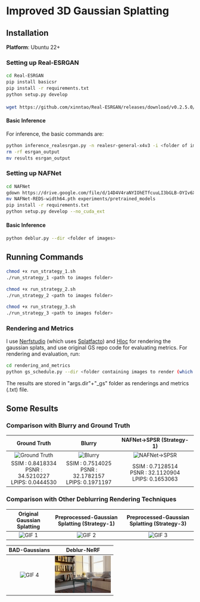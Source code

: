 #  Improved 3D Gaussian Splatting


## Installation

**Platform**: Ubuntu 22+

### Setting up Real-ESRGAN
```bash
cd Real-ESRGAN
pip install basicsr
pip install -r requirements.txt
python setup.py develop

wget https://github.com/xinntao/Real-ESRGAN/releases/download/v0.2.5.0/realesr-general-x4v3.pth
```
#### Basic Inference
For inference, the basic commands are:
```bash
python inference_realesrgan.py -n realesr-general-x4v3 -i <folder of images>
rm -rf esrgan_output
mv results esrgan_output
```

### Setting up NAFNet
```bash
cd NAFNet
gdown https://drive.google.com/file/d/14D4V4raNYIOhETfcuuLI3bGLB-OYIv6X/view?usp=sharing --fuzzy
mv NAFNet-REDS-width64.pth experiments/pretrained_models
pip install -r requirements.txt
python setup.py develop --no_cuda_ext
```
#### Basic Inference
```bash
python deblur.py --dir <folder of images>
```


## Running Commands
```bash
chmod +x run_strategy_1.sh
./run_strategy_1 <path to images folder>
```


```bash
chmod +x run_strategy_2.sh
./run_strategy_2 <path to images folder>
```


```bash
chmod +x run_strategy_3.sh
./run_strategy_3 <path to images folder>
```

### Rendering and Metrics
I use [Nerfstudio](https://docs.nerf.studio/quickstart/installation.html) (which uses [Splatfacto](https://docs.nerf.studio/nerfology/methods/splat.html)) and [Hloc](https://github.com/cvg/Hierarchical-Localization) for rendering the gaussian splats, and use original GS repo code for evaluating metrics. For rendering and evaluation, run:

```bash
cd rendering_and_metrics
python gs_schedule.py --dir <folder containing images to render (which can be blurr)> --gt_dir <ground truths for those images, especially if they are blurr>
```
The results are stored in "args.dir"+"_gs" folder as renderings and metrics (.txt) file.
## Some Results

### Comparison with Blurry and Ground Truth
| Ground Truth | Blurry | NAFNet->SPSR (Strategy-1) |
|:---:|:---:|:---:|
| ![Ground Truth](some_results/ref/groundtruth_rendering.gif) | ![Blurry](some_results/ref/blur_rendering.gif) | ![NAFNet->SPSR](some_results/ref/nafnet_spsr_rendering.gif) |
| SSIM :    0.8418334<br>PSNR :   34.5210227<br>LPIPS:    0.0444530 | SSIM :    0.7514025<br>PSNR :   32.1782157<br>LPIPS:    0.1971197 | SSIM :    0.7128514<br>PSNR :   32.1120904<br>LPIPS:    0.1653063 |



### Comparison with Other Deblurring Rendering Techniques

| Original Gaussian Splatting | Preprocessed-Gaussian Splatting (Strategy-1) | Preprocessed-Gaussian Splatting (Strategy-3) |
|:--:|:--:|:--:|
| ![GIF 1](some_results/original_gs.gif) | ![GIF 2](some_results/strategy-1.gif) | ![GIF 3](some_results/strategy-3.gif) |

| BAD-Gaussians | Deblur-NeRF |
|:--:|:--:|
| ![GIF 4](some_results/bad_gaussian.gif) | ![GIF 5](some_results/deblur-nerf.gif) |




